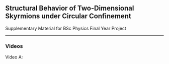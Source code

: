 ## Structural Behavior of Two-Dimensional Skyrmions under Circular Confinement

Supplementary Material for BSc Physics Final Year Project

---

### Videos

Video A: 


